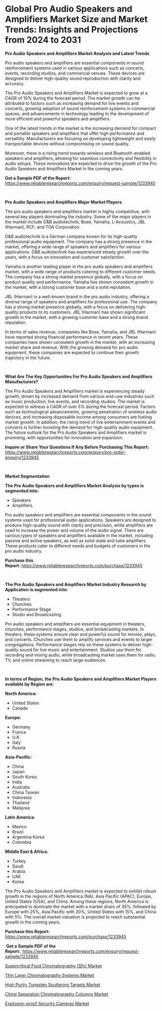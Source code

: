 <p><h1>Global Pro Audio Speakers and Amplifiers Market Size and Market Trends: Insights and Projections from 2024 to 2031</h1></p><p><strong>Pro Audio Speakers and Amplifiers Market Analysis and Latest Trends</strong></p>
<p><p>Pro audio speakers and amplifiers are essential components in sound reinforcement systems used in various applications such as concerts, events, recording studios, and commercial venues. These devices are designed to deliver high-quality sound reproduction with clarity and accuracy.</p><p>The Pro Audio Speakers and Amplifiers Market is expected to grow at a CAGR of 10% during the forecast period. The market growth can be attributed to factors such as increasing demand for live events and concerts, growing adoption of sound reinforcement systems in commercial spaces, and advancements in technology leading to the development of more efficient and powerful speakers and amplifiers.</p><p>One of the latest trends in the market is the increasing demand for compact and portable speakers and amplifiers that offer high performance and versatility. Manufacturers are focusing on developing lightweight and easily transportable devices without compromising on sound quality.</p><p>Moreover, there is a rising trend towards wireless and Bluetooth-enabled speakers and amplifiers, allowing for seamless connectivity and flexibility in audio setups. These innovations are expected to drive the growth of the Pro Audio Speakers and Amplifiers Market in the coming years.</p></p>
<p><strong>Get a Sample PDF of the Report:&nbsp;</strong> <a href="https://www.reliableresearchreports.com/enquiry/request-sample/1233945">https://www.reliableresearchreports.com/enquiry/request-sample/1233945</a></p>
<p>&nbsp;</p>
<p><strong>Pro Audio Speakers and Amplifiers Major Market Players</strong></p>
<p><p>The pro audio speakers and amplifiers market is highly competitive, with several key players dominating the industry. Some of the major players in the market include D&B audiotechnik, Bose, Yamaha, L-Acoustics, JBL (Harman), RCF, and TOA Corporation.</p><p>D&B audiotechnik is a German company known for its high-quality professional audio equipment. The company has a strong presence in the market, offering a wide range of speakers and amplifiers for various applications. D&B audiotechnik has experienced steady growth over the years, with a focus on innovation and customer satisfaction.</p><p>Yamaha is another leading player in the pro audio speakers and amplifiers market, with a wide range of products catering to different customer needs. The company has a strong market presence globally, with a focus on product quality and performance. Yamaha has shown consistent growth in the market, with a strong customer base and a solid reputation.</p><p>JBL (Harman) is a well-known brand in the pro audio industry, offering a diverse range of speakers and amplifiers for professional use. The company has a strong market presence globally, with a focus on delivering high-quality products to its customers. JBL (Harman) has shown significant growth in the market, with a growing customer base and a strong brand reputation.</p><p>In terms of sales revenue, companies like Bose, Yamaha, and JBL (Harman) have reported strong financial performance in recent years. These companies have shown consistent growth in the market, with an increasing market share and revenue. With the growing demand for pro audio equipment, these companies are expected to continue their growth trajectory in the future.</p></p>
<p>&nbsp;</p>
<p><strong>What Are The Key Opportunities For Pro Audio Speakers and Amplifiers Manufacturers?</strong></p>
<p><p>The Pro Audio Speakers and Amplifiers market is experiencing steady growth, driven by increased demand from various end-use industries such as music production, live events, and recording studios. The market is expected to witness a CAGR of over 5% during the forecast period. Factors such as technological advancements, growing penetration of wireless audio devices, and increasing disposable income among consumers are fueling market growth. In addition, the rising trend of live entertainment events and concerts is further boosting the demand for high-quality audio equipment. The future outlook for the Pro Audio Speakers and Amplifiers market is promising, with opportunities for innovation and expansion.</p></p>
<p><strong>Inquire or Share Your Questions If Any Before Purchasing This Report:</strong> <a href="https://www.reliableresearchreports.com/enquiry/pre-order-enquiry/1233945">https://www.reliableresearchreports.com/enquiry/pre-order-enquiry/1233945</a></p>
<p>&nbsp;</p>
<p><strong>Market Segmentation</strong></p>
<p><strong>The Pro Audio Speakers and Amplifiers Market Analysis by types is segmented into:</strong></p>
<p><ul><li>Speakers</li><li>Amplifiers</li></ul></p>
<p><p>Pro audio speakers and amplifiers are essential components in the sound systems used for professional audio applications. Speakers are designed to produce high-quality sound with clarity and precision, while amplifiers are used to increase the power and volume of the audio signal. There are various types of speakers and amplifiers available in the market, including passive and active speakers, as well as solid-state and tube amplifiers. These products cater to different needs and budgets of customers in the pro audio industry.</p></p>
<p><strong>Purchase this Report:&nbsp;</strong><a href="https://www.reliableresearchreports.com/purchase/1233945">https://www.reliableresearchreports.com/purchase/1233945</a></p>
<p>&nbsp;</p>
<p><strong>The Pro Audio Speakers and Amplifiers Market Industry Research by Application is segmented into:</strong></p>
<p><ul><li>Theaters</li><li>Churches</li><li>Performance Stage</li><li>Studio and Broadcasting</li></ul></p>
<p><p>Pro audio speakers and amplifiers are essential equipment in theaters, churches, performance stages, studios, and broadcasting markets. In theaters, these systems ensure clear and powerful sound for movies, plays, and concerts. Churches use them to amplify services and events to larger congregations. Performance stages rely on these systems to deliver high-quality sound for live music and entertainment. Studios use them for recording and mixing audio, while broadcasting market uses them for radio, TV, and online streaming to reach large audiences.</p></p>
<p>&nbsp;</p>
<p><strong>In terms of Region, the Pro Audio Speakers and Amplifiers Market Players available by Region are:</strong></p>
<p>
    <p> <strong> North America: </strong>
        <ul>
            <li>United States</li>
            <li>Canada</li>
        </ul>
        </p> 
    <p> <strong> Europe: </strong>
        <ul>
            <li>Germany</li>
            <li>France</li>
            <li>U.K.</li>
            <li>Italy</li>
            <li>Russia</li>
        </ul>
        </p> 
    <p> <strong> Asia-Pacific: </strong>
        <ul>
            <li>China</li>
            <li>Japan</li>
            <li>South Korea</li>
            <li>India</li>
            <li>Australia</li>
            <li>China Taiwan</li>
            <li>Indonesia</li>
            <li>Thailand</li>
            <li>Malaysia</li>
        </ul>
        </p> 
    <p> <strong> Latin America: </strong>
        <ul>
            <li>Mexico</li>
            <li>Brazil</li>
            <li>Argentina Korea</li>
            <li>Colombia</li>
        </ul>
        </p> 
    <p> <strong> Middle East & Africa: </strong>
        <ul>
            <li>Turkey</li>
            <li>Saudi</li>
            <li>Arabia</li>
            <li>UAE</li>
            <li>Korea</li>
        </ul>
    </p>
    </p>
<p><p>The Pro Audio Speakers and Amplifiers market is expected to exhibit robust growth in the regions of North America (NA), Asia Pacific (APAC), Europe, United States (USA), and China. Among these regions, North America is anticipated to dominate the market with a market share of 35%, followed by Europe with 25%, Asia Pacific with 20%, United States with 15%, and China with 5%. The overall market valuation is projected to reach substantial growth in the coming years.</p></p>
<p><strong>Purchase this Report: </strong><a href="https://www.reliableresearchreports.com/purchase/1233945">https://www.reliableresearchreports.com/purchase/1233945</a></p>
<p>&nbsp;<strong>Get a Sample PDF of the Report:&nbsp;&nbsp;</strong><a href="https://www.reliableresearchreports.com/enquiry/request-sample/1233945">https://www.reliableresearchreports.com/enquiry/request-sample/1233945</a></p>
<p><strong></strong></p>
<p><p><a href="https://github.com/eeaveuhhh/Market-Research-Report-List-1/blob/main/supercritical-fluid-chromatography-sfc-market.md">Supercritical Fluid Chromatography (Sfc) Market</a></p><p><a href="https://github.com/khayangel/Market-Research-Report-List-2/blob/main/thin-layer-chromatography-systems-market.md">Thin Layer Chromatography Systems Market</a></p><p><a href="https://issuu.com/reportprime-2/docs/high-purity-tungsten-sputtering-targets-market-siz">High Purity Tungsten Sputtering Targets Market</a></p><p><a href="https://github.com/brentleyjimmiealvaradoz4l1rea/Market-Research-Report-List-1/blob/main/chiral-separation-chromatography-columns-market.md">Chiral Separation Chromatography Columns Market</a></p><p><a href="https://issuu.com/reportprime-2/docs/explosion-proof-security-cameras-market-size-2030.">Explosion-proof Security Cameras Market</a></p></p>
